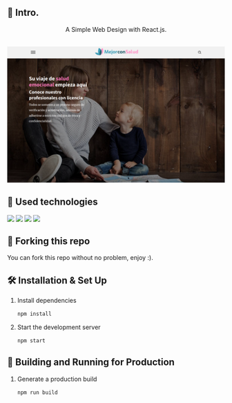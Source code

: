 ## 📄 Intro.

<div align="center">
A Simple Web Design with React.js. <br><br>
</div>

[![Portfolio Banner](./public/banner.png)](#)

## 💼 Used technologies

![](https://img.shields.io/badge/Markup-HTML-informational?style=for-the-badge&logo=html5&logoColor=419fb9&color=419fb9&labelColor=414141)
![](https://img.shields.io/badge/Style-CSS-informational?style=for-the-badge&logo=css3&logoColor=419fb9&color=419fb9&labelColor=414141)
![](https://img.shields.io/badge/Code-JavaScript-informational?style=for-the-badge&logo=JavaScript&logoColor=419fb9&color=419fb9&labelColor=414141)
![](https://img.shields.io/badge/Code-React.js-informational?style=for-the-badge&logo=react&logoColor=419fb9&color=419fb9&labelColor=414141)

## 🚨 Forking this repo

You can fork this repo without no problem, enjoy :).

## 🛠 Installation & Set Up

1. Install dependencies

   ```sh
   npm install
   ```

2. Start the development server

   ```sh
   npm start
   ```

## 🚀 Building and Running for Production

1. Generate a production build

   ```sh
   npm run build
   ```
